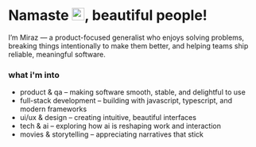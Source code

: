 # Namaste <img width="25px" src="./Assets/miraz-waveing.gif" alt="Hello Developers!">, beautiful people!

I’m Miraz — a product-focused generalist who enjoys solving problems, breaking things intentionally to make them better, and helping teams ship reliable, meaningful software.

### what i'm into

* product & qa – making software smooth, stable, and delightful to use
* full-stack development – building with javascript, typescript, and modern frameworks
* ui/ux & design – creating intuitive, beautiful interfaces
* tech & ai – exploring how ai is reshaping work and interaction
* movies & storytelling – appreciating narratives that stick

